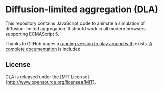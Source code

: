 Diffusion-limited aggregation (DLA)
===================================

This repository contains JavaScript code to animate a simulation of
diffusion-limited aggregation. It should work in all modern browsers
supporting ECMAScript 5.

Thanks to GitHub pages a
[running version to play around with](http://malteschmitz.github.com/dla)
exists.
[A complete documentation](http://malteschmitz.github.com/dla/doc)
is included. 

License
-------

DLA is released under the
[MIT License]{http://www.opensource.org/licenses/MIT}.